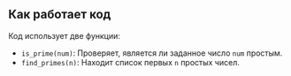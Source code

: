 ## Как работает код

Код использует две функции:

- `is_prime(num)`: Проверяет, является ли заданное число `num` простым.
- `find_primes(n)`: Находит список первых `n` простых чисел.
